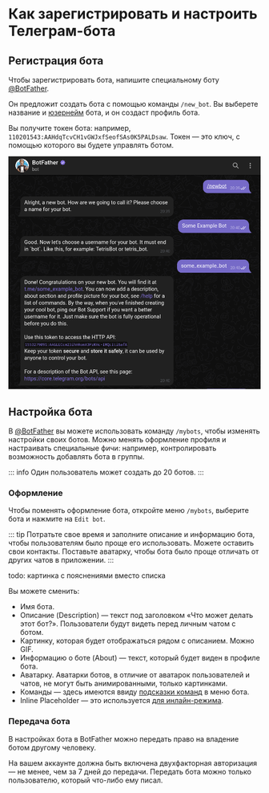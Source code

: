 # Как зарегистрировать и настроить Телеграм-бота

## Регистрация бота

Чтобы зарегистрировать бота, напишите специальному боту [@BotFather](https://t.me/BotFather).

Он предложит создать бота с помощью команды `/new_bot`. Вы выберете название и
[юзернейм](/usernames) бота, и он создаст профиль бота.

Вы получите токен бота: например,
`110201543:AAHdqTcvCH1vGWJxfSeofSAs0K5PALDsaw`. Токен — это ключ, с помощью которого вы будете управлять ботом.

![Пример создания бота](botfather.png)

## Настройка бота

В [@BotFather](https://t.me/BotFather) вы можете использовать команду `/mybots`, чтобы изменять настройки своих ботов. Можно
менять оформление профиля и настраивать специальные фичи: например, контролировать возможность
добавлять бота в группы.

::: info
Один пользователь может создать до 20 ботов.
:::

### Оформление

Чтобы поменять оформление бота, откройте меню `/mybots`, выберите бота и нажмите на `Edit bot`.

::: tip
Потратьте свое время и заполните описание и информацию бота, чтобы пользователям было проще его использовать.
Можете оставить свои контакты. Поставьте аватарку, чтобы бота было проще отличать от других чатов в приложении.
:::

todo: картинка с пояснениями вместо списка

Вы можете сменить:

- Имя бота.
- Описание (Description) — текст под заголовком «Что может делать этот бот?». Пользователи будут видеть перед
  личным чатом с ботом.
- Картинку, которая будет отображаться рядом с описанием. Можно GIF.
- Информацию о боте (About) — текст, который будет виден в профиле бота.
- Аватарку. Аватарки ботов, в отличие от аватарок пользователей и чатов, не могут быть анимированными, только
  картинками.
- Команды — здесь имеются ввиду [подсказки команд](/ru/chats/commands/) в меню бота.
- Inline Placeholder — это используется [для инлайн-режима](/ru/interaction/inline/).

### Передача бота

В настройках бота в BotFather можно передать право на владение ботом другому человеку.

На вашем аккаунте должна быть включена двухфакторная авторизация — не менее, чем за 7 дней до передачи.
Передать бота можно только пользователю, который что-либо ему писал.


